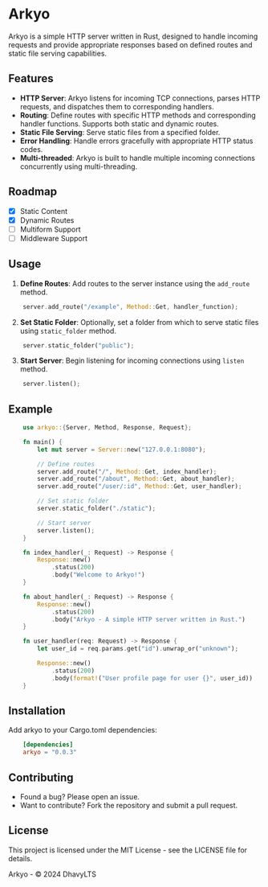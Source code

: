 # Arkyo

Arkyo is a simple HTTP server written in Rust, designed to handle incoming requests and provide appropriate responses based on defined routes and static file serving capabilities.

## Features

- **HTTP Server**: Arkyo listens for incoming TCP connections, parses HTTP requests, and dispatches them to corresponding handlers.
- **Routing**: Define routes with specific HTTP methods and corresponding handler functions. Supports both static and dynamic routes.
- **Static File Serving**: Serve static files from a specified folder.
- **Error Handling**: Handle errors gracefully with appropriate HTTP status codes.
- **Multi-threaded**: Arkyo is built to handle multiple incoming connections concurrently using multi-threading.

## Roadmap
- [x] Static Content
- [x] Dynamic Routes
- [ ] Multiform Support
- [ ] Middleware Support
## Usage

1. **Define Routes**: Add routes to the server instance using the `add_route` method.
```rust
    server.add_route("/example", Method::Get, handler_function);
```
2. **Set Static Folder**: Optionally, set a folder from which to serve static files using `static_folder` method.
```rust
    server.static_folder("public");
```
3. **Start Server**: Begin listening for incoming connections using `listen` method.
```rust
    server.listen();
```

## Example
```rust
    use arkyo::{Server, Method, Response, Request};

    fn main() {
        let mut server = Server::new("127.0.0.1:8080");

        // Define routes
        server.add_route("/", Method::Get, index_handler);
        server.add_route("/about", Method::Get, about_handler);
        server.add_route("/user/:id", Method::Get, user_handler);

        // Set static folder
        server.static_folder("./static");

        // Start server
        server.listen();
    }

    fn index_handler(_: Request) -> Response {
        Response::new()
            .status(200)
            .body("Welcome to Arkyo!")
    }

    fn about_handler(_: Request) -> Response {
        Response::new()
            .status(200)
            .body("Arkyo - A simple HTTP server written in Rust.")
    }

    fn user_handler(req: Request) -> Response {
        let user_id = req.params.get("id").unwrap_or("unknown");

        Response::new()
            .status(200)
            .body(format!("User profile page for user {}", user_id))
    }
```
    
## Installation
Add arkyo to your Cargo.toml dependencies:
```toml
    [dependencies]
    arkyo = "0.0.3"
```

## Contributing
- Found a bug? Please open an issue.
- Want to contribute? Fork the repository and submit a pull request.

## License
This project is licensed under the MIT License - see the LICENSE file for details.

Arkyo - © 2024 DhavyLTS